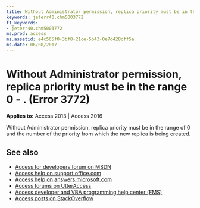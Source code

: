 ```yaml
---
title: Without Administrator permission, replica priority must be in the range 0 - <number>. (Error 3772)
keywords: jeterr40.chm5003772
f1_keywords:
- jeterr40.chm5003772
ms.prod: access
ms.assetid: e4c565f0-3bf8-21ce-5b43-0e7d428cff5a
ms.date: 06/08/2017
---
```



# Without Administrator permission, replica priority must be in the range 0 - <number>. (Error 3772)

  

**Applies to:** Access 2013 | Access 2016

Without Administrator permission, replica priority must be in the range of 0 and the number of the priority from which the new replica is being created.

## See also

- [Access for developers forum on MSDN](https://social.msdn.microsoft.com/Forums/office/en-US/home?forum=accessdev)
- [Access help on support.office.com](https://support.office.com/search/results?query=Access)
- [Access help on answers.microsoft.com](https://answers.microsoft.com/en-us/msoffice/forum?page=1&;tab=question&;status=all&;auth=1)
- [Access forums on UtterAccess](http://www.utteraccess.com/forum/index.php?act=idx)
- [Access developer and VBA programming help center (FMS)](http://www.fmsinc.com/MicrosoftAccess/developer/)
- [Access posts on StackOverflow](https://stackoverflow.com/questions/tagged/ms-access)

